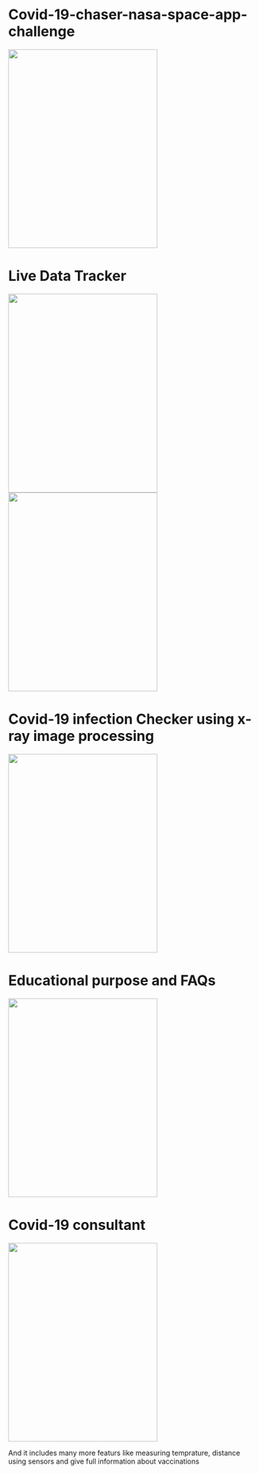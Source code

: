 # Covid-19-chaser-nasa-space-app-challenge

<img src="https://user-images.githubusercontent.com/51490424/135765293-ececa85e-9903-4d89-82ed-cfae7ad91bb8.jpg" width="300" height="400">

# Live Data Tracker

<img src="https://user-images.githubusercontent.com/51490424/135769375-cdeca9af-3564-4254-a5de-ce93caf51227.jpg" width="300" height="400">
<img src="https://user-images.githubusercontent.com/51490424/135769480-9f85409e-5c6e-4965-aafc-44556f024de6.jpg" width="300" height="400">

# Covid-19 infection Checker using x-ray image processing

<img src="https://user-images.githubusercontent.com/51490424/135769531-afa7481e-1f98-4739-a006-93bcb7b06a1d.jpg" width="300" height="400">

# Educational purpose and FAQs

<img src="https://user-images.githubusercontent.com/51490424/135769626-f7d8d2cc-58aa-4197-8006-47038f49feba.PNG" width="300" height="400">

# Covid-19 consultant

<img src="https://user-images.githubusercontent.com/51490424/135769748-b1fa3328-f76f-428c-a5b9-21440f345d87.jpg" width="300" height="400">

And it includes many more featurs like measuring temprature, distance using sensors and give full information about vaccinations
